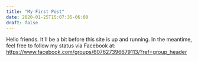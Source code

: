 ```yaml
---
title: "My First Post"
date: 2020-01-25T15:07:35-06:00
draft: false
---
```


Hello friends.  It'll be a bit before this site is up and running.  In the meantime, feel free to follow my status via Facebook at: https://www.facebook.com/groups/607627396679113/?ref=group_header
